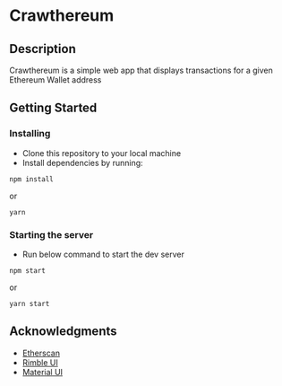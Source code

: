 # Crawthereum

## Description

Crawthereum is a simple web app that displays transactions for a given Ethereum Wallet address

## Getting Started

### Installing

- Clone this repository to your local machine
- Install dependencies by running:

```
npm install
```

or

```
yarn
```

### Starting the server

- Run below command to start the dev server

```
npm start
```

or

```
yarn start
```

## Acknowledgments

- [Etherscan](https://etherscan.io)
- [Rimble UI](https://rimble.consensys.design/)
- [Material UI](https://material-ui.com/)
